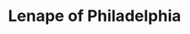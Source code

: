 ---
pid: ns145
title: Lenape of Philadelphia
location_transcription: City Hall
coordinates: "[-75.16381078515, 39.952319504917]"
zipcode: '19122'
gen_neighborhood: North Philadelphia
neighborhood: Yorktown,Old Kensington,Jinogi
outside_phl: 
age: '23'
age_range: 20-29
instagram: 
image_file_name: ns_145.jpg
proposal_transcription: The Lenape people were the first inhabitant of Philadelphia
  and a space should be left for them.
topic: History,Native Americans
topic_summary: 0, 0, 0, 0
type: Other No Form,Image
keywords_other: lenape, indigenous, colonization, native
credit: Anthony Rey
image_labels: 
twitter: 
facebook: 
permalink: "/monuments/ns145/"
layout: item-page
---